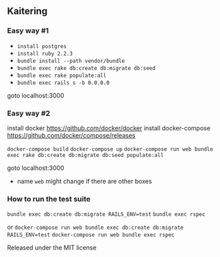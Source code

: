 ## Kaitering


### Easy way #1

- `install postgres`
- `install ruby 2.2.3`
- `bundle install --path vendor/bundle`
- `bundle exec rake db:create db:migrate db:seed`
- `bundle exec rake populate:all`
- `bundle exec rails s -b 0.0.0.0`

goto localhost:3000

### Easy way #2

install docker https://github.com/docker/docker
install docker-compose https://github.com/docker/compose/releases

`docker-compose build`
`docker-compose up`
`docker-compose run web bundle exec rake db:create db:migrate db:seed populate:all`

goto localhost:3000

* name `web` might change if there are other boxes

### How to run the test suite

`bundle exec db:create db:migrate RAILS_ENV=test`
`bundle exec rspec`

or
`docker-compose run web bundle exec db:create db:migrate RAILS_ENV=test`
`docker-compose run web bundle exec rspec`

Released under the MIT license